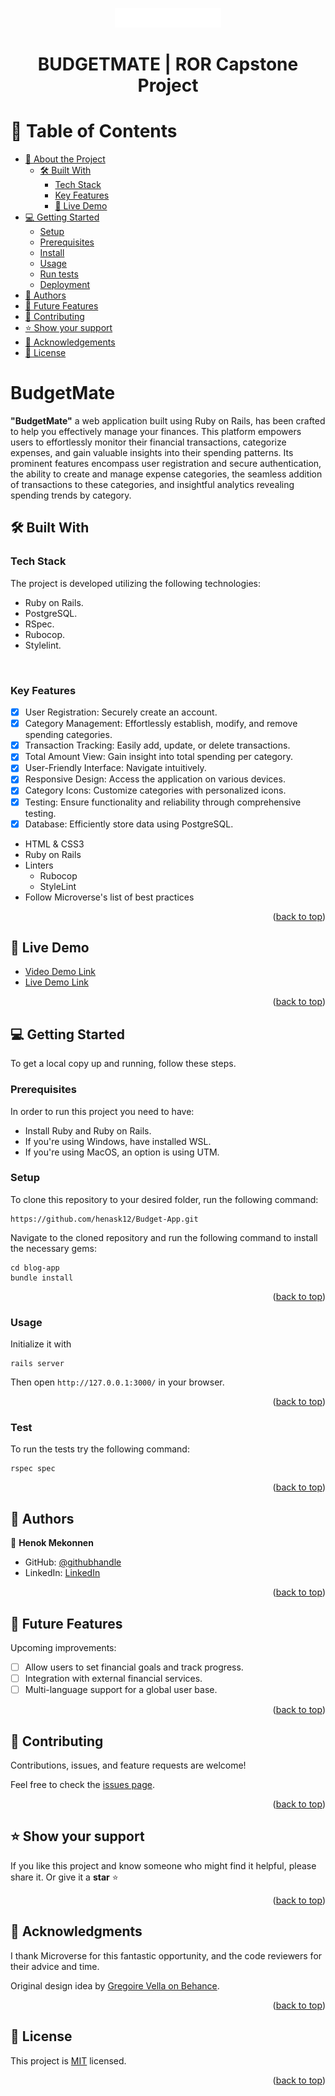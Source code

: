 <a name="readme-top"></a>

<div align="center">
<img src="./app/assets/images/logo_white.png" width="170px">
  <h1><b>BUDGETMATE  | ROR Capstone Project</b></h1>
</div>


# 📗 Table of Contents

- [📖 About the Project](#about-project)
  - [🛠 Built With](#built-with)
    - [Tech Stack](#tech-stack)
    - [Key Features](#key-features)
    - [🚀 Live Demo](#live-demo)
- [💻 Getting Started](#getting-started)
  - [Setup](#setup)
  - [Prerequisites](#prerequisites)
  - [Install](#install)
  - [Usage](#usage)
  - [Run tests](#run-tests)
  - [Deployment](#triangular_flag_on_post-deployment)
- [👥 Authors](#authors)
- [🔭 Future Features](#future-features)
- [🤝 Contributing](#contributing)
- [⭐️ Show your support](#support)
- [🙏 Acknowledgements](#acknowledgements)
- [📝 License](#license)


#  BudgetMate <a name="about-project"></a>

**"BudgetMate"**  a web application built using Ruby on Rails, has been crafted to help you effectively manage your finances. This platform empowers users to effortlessly monitor their financial transactions, categorize expenses, and gain valuable insights into their spending patterns. Its prominent features encompass user registration and secure authentication, the ability to create and manage expense categories, the seamless addition of transactions to these categories, and insightful analytics revealing spending trends by category.


## 🛠 Built With <a name="built-with"></a>

### Tech Stack

The project is developed utilizing the following technologies:

* Ruby on Rails.
* PostgreSQL.
* RSpec.
* Rubocop.
* Stylelint.

<br>

### Key Features <a name="key-features"></a>

- [x] User Registration: Securely create an account.
- [x] Category Management: Effortlessly establish, modify, and remove spending categories.
- [x] Transaction Tracking: Easily add, update, or delete transactions.
- [x] Total Amount View: Gain insight into total spending per category.
- [x] User-Friendly Interface: Navigate intuitively.
- [x] Responsive Design: Access the application on various devices.
- [x] Category Icons: Customize categories with personalized icons.
- [x] Testing: Ensure functionality and reliability through comprehensive testing.
- [x] Database: Efficiently store data using PostgreSQL.

<ul>
  <li>HTML & CSS3</li>
  <li>Ruby on Rails</li>
  <li>Linters
    <ul>
      <li>Rubocop</li>
      <li>StyleLint</li>
    </ul>
  </li>
  <li>Follow Microverse's list of best practices</li>
</ul>

<p align="right">(<a href="#readme-top">back to top</a>)</p>

## 🚀 Live Demo <a name="live-demo"></a>

- [Video Demo Link](https://www.loom.com/share/fb8ed8ecd9454a2593045574753e3ea0?sid=9e532c58-d4f2-42f0-b68d-68f70005d615)
- [Live Demo Link](https://budgetapp-3unj.onrender.com)


<p align="right">(<a href="#readme-top">back to top</a>)</p>



## 💻 Getting Started <a name="getting-started"></a>

To get a local copy up and running, follow these steps.

### Prerequisites
In order to run this project you need to have:

- Install Ruby and Ruby on Rails.
- If you're using Windows, have installed WSL.
- If you're using MacOS, an option is using UTM.

### Setup
To clone this repository to your desired folder, run the following command: <br>

```
https://github.com/henask12/Budget-App.git
```

Navigate to the cloned repository and run the following command to install the necessary gems:
```
cd blog-app
bundle install
```

<p align="right">(<a href="#readme-top">back to top</a>)</p>

### Usage
Initialize it with
```
rails server
```
Then open `http://127.0.0.1:3000/` in your browser.

<p align="right">(<a href="#readme-top">back to top</a>)</p>

### Test
To run the tests try the following command:
```
rspec spec
```
<p align="right">(<a href="#readme-top">back to top</a>)</p>


## 👥 Authors <a name="authors"></a>

👤 **Henok Mekonnen**

- GitHub: [@githubhandle](https://github.com/henask12)
- LinkedIn: [LinkedIn](https://www.linkedin.com/in/henokmekonnen1)

<p align="right">(<a href="#readme-top">back to top</a>)</p>

## 🔭 Future Features <a name="future-features"></a>

Upcoming improvements:

- [ ] Allow users to set financial goals and track progress.
- [ ] Integration with external financial services.
- [ ] Multi-language support for a global user base.

<p align="right">(<a href="#readme-top">back to top</a>)</p>


## 🤝 Contributing <a name="contributing"></a>

Contributions, issues, and feature requests are welcome!

Feel free to check the [issues page](https://github.com/henask12/Budget-App/issues).

<p align="right">(<a href="#readme-top">back to top</a>)</p>

## ⭐️ Show your support <a name="support"></a>

If you like this project and know someone who might find it helpful, please share it.
Or give it a **star** ⭐️

<p align="right">(<a href="#readme-top">back to top</a>)</p>

## 🙏 Acknowledgments <a name="acknowledgements"></a>

I thank Microverse for this fantastic opportunity, and the code reviewers for their advice and time.

Original design idea by [Gregoire Vella on Behance](https://www.behance.net/gregoirevella).

<p align="right">(<a href="#readme-top">back to top</a>)</p>

## 📝 License <a name="license"></a>

This project is [MIT](./LICENSE) licensed.

<p align="right">(<a href="#readme-top">back to top</a>)</p>


